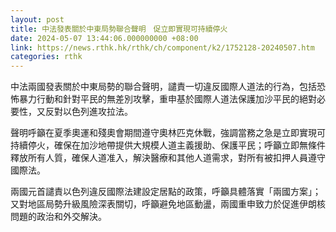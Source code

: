 ```yaml
---
layout: post
title: 中法發表關於中東局勢聯合聲明　促立即實現可持續停火
date: 2024-05-07 13:44:06.000000000 +08:00
link: https://news.rthk.hk/rthk/ch/component/k2/1752128-20240507.htm
categories: rthk
---
```


中法兩國發表關於中東局勢的聯合聲明，譴責一切違反國際人道法的行為，包括恐怖暴力行動和針對平民的無差別攻擊，重申基於國際人道法保護加沙平民的絕對必要性，又反對以色列進攻拉法。

聲明呼籲在夏季奧運和殘奧會期間遵守奧林匹克休戰，強調當務之急是立即實現可持續停火，確保在加沙地帶提供大規模人道主義援助、保護平民；呼籲立即無條件釋放所有人質，確保人道准入，解決醫療和其他人道需求，對所有被扣押人員遵守國際法。

兩國元首譴責以色列違反國際法建設定居點的政策，呼籲具體落實「兩國方案」；又對地區局勢升級風險深表關切，呼籲避免地區動盪，兩國重申致力於促進伊朗核問題的政治和外交解決。
